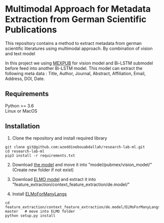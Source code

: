 # Multimodal Approach for Metadata Extraction from German Scientific Publications
This repository contains a method to extract metadata from german scientific 
literatures using multimodal approach. By combination of vision and text model

In this project we using [MEXPUB](https://github.com/nbeili/Metadata-extraction-from-German-scientific-papers) for vision model and Bi-LSTM submodel before feed into another Bi-LSTM model.
This model can extract the following meta data : Title, Author, Journal, Abstract, Affiliation, Email, Address, DOI, Date.
## Requirements
Python >= 3.6  
Linux or MacOS
## Installation
1. Clone the repository and install required library
``` 
git clone git@github.com:azeddinebouabdallah/research-lab-ml.git
cd research-lab-ml
pip3 install -r requirements.txt
```
2. Download [the model](https://drive.google.com/file/d/1Ie1SeTKoqzPH86DN2xPBgEz-3qq6DLoE/view?usp=sharing) and move it into "model/pubmex/vision_model/" (Create new folder if not exist)
3. Download [ELMO model](http://vectors.nlpl.eu/repository/11/142.zip) and extract it into "feature_extraction/context_feature_extraction/de.model/"

4. Install [ELMoForManyLangs](https://github.com/HIT-SCIR/ELMoForManyLangs)
```
cd feature_extraction/context_feature_extraction/de.model/ELMoForManyLangs-master   # move into ELMO folder
python setup.py install
```
